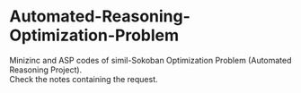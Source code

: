 # Automated-Reasoning-Optimization-Problem
Minizinc and ASP codes of simil-Sokoban Optimization Problem (Automated Reasoning Project).\
Check the notes containing the request.
